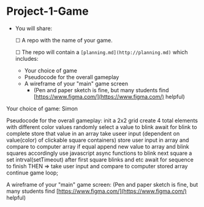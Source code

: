 # Project-1-Game
- You will share:
    
    ☐ A repo with the name of your game.
    
    ☐ The repo will contain a `[planning.md](http://planning.md)` which includes:
    
    - Your choice of game
    - Pseudocode for the overall gameplay
    - A wireframe of your "main" game screen
        - (Pen and paper sketch is fine, but many students find [https://www.figma.com/](https://www.figma.com/) helpful)

Your choice of game:
Simon


Pseudocode for the overall gameplay:
init a 2x2 grid
create 4 total elements with different color values
randomly select a value to blink
await for blink to complete
store that value in an array
take useer input (dependent on value(color) of clickable square containers)
store user input in array and compare to computer array
if equal append new value to array and blink squares accordingly
use javascript async functions to blink next square a set intrval(setTimeout) after first square blinks and etc
await for sequence to finish THEN =>
take user input and compare to computer stored array
continue game loop;


A wireframe of your "main" game screen:
(Pen and paper sketch is fine, but many students find [https://www.figma.com/](https://www.figma.com/) helpful)










